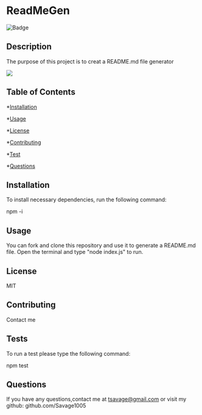 
# ReadMeGen
![Badge](https://img.shields.io/badge/LICENSE-MIT-<GREEN>)
## Description
The purpose of this project is to creat a README.md file generator

![](https://j.gifs.com/ROvVGO.gif)

## Table of Contents

*[Installation](#installation)

*[Usage](#usage)

*[License](#license)

*[Contributing](#contributing)

*[Test](#tests)

*[Questions](#questions)

## Installation

To install necessary dependencies, run the following command:

npm -i

## Usage

You can fork and clone this repository and use it to generate a README.md file.  Open the terminal and type "node index.js" to run.

## License

MIT

## Contributing

Contact me

## Tests

To run a test please type the following command:

npm test

## Questions

If you have any questions,contact me at tsavage@gmail.com or visit my github: github.com/Savage1005



